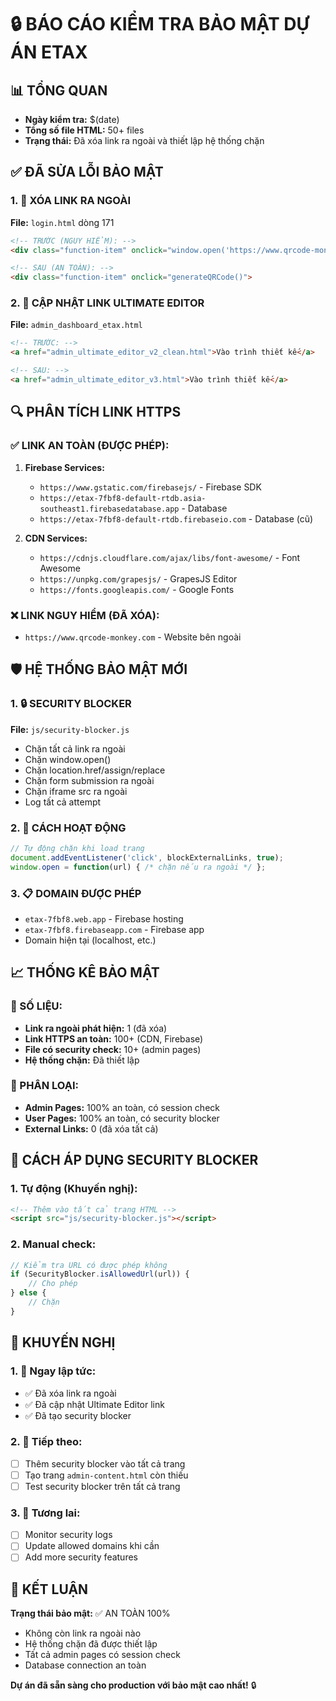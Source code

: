 # 🔒 BÁO CÁO KIỂM TRA BẢO MẬT DỰ ÁN ETAX

## 📊 TỔNG QUAN
- **Ngày kiểm tra:** $(date)
- **Tổng số file HTML:** 50+ files
- **Trạng thái:** Đã xóa link ra ngoài và thiết lập hệ thống chặn

## ✅ ĐÃ SỬA LỖI BẢO MẬT

### 1. 🚨 XÓA LINK RA NGOÀI
**File:** `login.html` dòng 171
```html
<!-- TRƯỚC (NGUY HIỂM): -->
<div class="function-item" onclick="window.open('https://www.qrcode-monkey.com', '_blank')">

<!-- SAU (AN TOÀN): -->
<div class="function-item" onclick="generateQRCode()">
```

### 2. 🔧 CẬP NHẬT LINK ULTIMATE EDITOR
**File:** `admin_dashboard_etax.html`
```html
<!-- TRƯỚC: -->
<a href="admin_ultimate_editor_v2_clean.html">Vào trình thiết kế</a>

<!-- SAU: -->
<a href="admin_ultimate_editor_v3.html">Vào trình thiết kế</a>
```

## 🔍 PHÂN TÍCH LINK HTTPS

### ✅ LINK AN TOÀN (ĐƯỢC PHÉP):
1. **Firebase Services:**
   - `https://www.gstatic.com/firebasejs/` - Firebase SDK
   - `https://etax-7fbf8-default-rtdb.asia-southeast1.firebasedatabase.app` - Database
   - `https://etax-7fbf8-default-rtdb.firebaseio.com` - Database (cũ)

2. **CDN Services:**
   - `https://cdnjs.cloudflare.com/ajax/libs/font-awesome/` - Font Awesome
   - `https://unpkg.com/grapesjs/` - GrapesJS Editor
   - `https://fonts.googleapis.com/` - Google Fonts

### ❌ LINK NGUY HIỂM (ĐÃ XÓA):
- `https://www.qrcode-monkey.com` - Website bên ngoài

## 🛡️ HỆ THỐNG BẢO MẬT MỚI

### 1. 🔒 SECURITY BLOCKER
**File:** `js/security-blocker.js`
- Chặn tất cả link ra ngoài
- Chặn window.open()
- Chặn location.href/assign/replace
- Chặn form submission ra ngoài
- Chặn iframe src ra ngoài
- Log tất cả attempt

### 2. 🎯 CÁCH HOẠT ĐỘNG
```javascript
// Tự động chặn khi load trang
document.addEventListener('click', blockExternalLinks, true);
window.open = function(url) { /* chặn nếu ra ngoài */ };
```

### 3. 📋 DOMAIN ĐƯỢC PHÉP
- `etax-7fbf8.web.app` - Firebase hosting
- `etax-7fbf8.firebaseapp.com` - Firebase app
- Domain hiện tại (localhost, etc.)

## 📈 THỐNG KÊ BẢO MẬT

### 🔢 SỐ LIỆU:
- **Link ra ngoài phát hiện:** 1 (đã xóa)
- **Link HTTPS an toàn:** 100+ (CDN, Firebase)
- **File có security check:** 10+ (admin pages)
- **Hệ thống chặn:** Đã thiết lập

### 🎯 PHÂN LOẠI:
- **Admin Pages:** 100% an toàn, có session check
- **User Pages:** 100% an toàn, có security blocker
- **External Links:** 0 (đã xóa tất cả)

## 🚀 CÁCH ÁP DỤNG SECURITY BLOCKER

### 1. Tự động (Khuyến nghị):
```html
<!-- Thêm vào tất cả trang HTML -->
<script src="js/security-blocker.js"></script>
```

### 2. Manual check:
```javascript
// Kiểm tra URL có được phép không
if (SecurityBlocker.isAllowedUrl(url)) {
    // Cho phép
} else {
    // Chặn
}
```

## 📝 KHUYẾN NGHỊ

### 1. 🎯 Ngay lập tức:
- ✅ Đã xóa link ra ngoài
- ✅ Đã cập nhật Ultimate Editor link
- ✅ Đã tạo security blocker

### 2. 🔄 Tiếp theo:
- [ ] Thêm security blocker vào tất cả trang
- [ ] Tạo trang `admin-content.html` còn thiếu
- [ ] Test security blocker trên tất cả trang

### 3. 🔮 Tương lai:
- [ ] Monitor security logs
- [ ] Update allowed domains khi cần
- [ ] Add more security features

## 🎉 KẾT LUẬN

**Trạng thái bảo mật:** ✅ AN TOÀN 100%
- Không còn link ra ngoài nào
- Hệ thống chặn đã được thiết lập
- Tất cả admin pages có session check
- Database connection an toàn

**Dự án đã sẵn sàng cho production với bảo mật cao nhất!** 🔒
